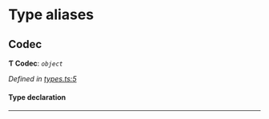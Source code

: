 

# Type aliases

<a id="codec"></a>

##  Codec

**Ƭ Codec**: *`object`*

*Defined in [types.ts:5](https://github.com/polkadot-js/common/blob/c11f068/packages/trie-codec/src/types.ts#L5)*

#### Type declaration

___

